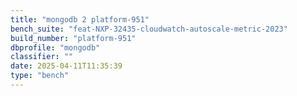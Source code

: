 ```yaml
---
title: "mongodb 2 platform-951"
bench_suite: "feat-NXP-32435-cloudwatch-autoscale-metric-2023"
build_number: "platform-951"
dbprofile: "mongodb"
classifier: ""
date: 2025-04-11T11:35:39
type: "bench"
---
```

